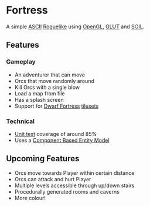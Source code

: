 # Fortress
A simple [ASCII](http://www.ascii-codes.com/) [Roguelike](https://en.wikipedia.org/wiki/Roguelike) using [OpenGL](https://www.opengl.org/), [GLUT](https://www.opengl.org/resources/libraries/glut/) and [SOIL](www.lonesock.net/soil.htm).

## Features
### Gameplay
* An adventurer that can move
* Orcs that move randomly around
* Kill Orcs with a single blow
* Load a map from file
* Has a splash screen
* Support for [Dwarf Fortress](http://bay12games.com/dwarves) [tilesets](http://dwarffortresswiki.org/Tileset_repository)

### Technical
* [Unit test](https://code.google.com/p/googletest/) coverage of around 85%
* Uses a [Component Based Entity Model](https://en.wikipedia.org/wiki/Entity_component_system)

## Upcoming Features
* Orcs move towards Player within certain distance
* Orcs can attack and hurt Player
* Multiple levels accessible through up/down stairs
* Procedurally generated rooms and caverns
* More colour!
